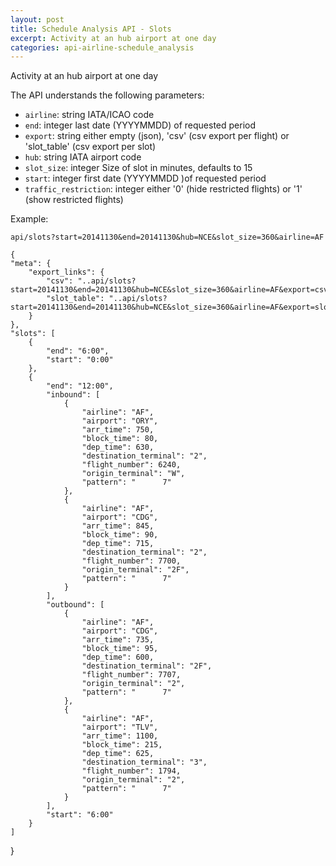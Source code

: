 ```yaml
---
layout: post
title: Schedule Analysis API - Slots
excerpt: Activity at an hub airport at one day
categories: api-airline-schedule_analysis
---
```


Activity at an hub airport at one day

The API understands the following parameters:
* `airline`: string IATA/ICAO code
* `end`: integer last date (YYYYMMDD) of requested period
* `export`: string either empty (json), 'csv' (csv export per flight) or 'slot_table' (csv export per slot)
* `hub`: string IATA airport code
* `slot_size`: integer Size of slot in minutes, defaults to 15
* `start`: integer first date (YYYYMMDD )of requested period
* `traffic_restriction`: integer either '0' (hide restricted flights) or '1' (show restricted flights)

Example:

    api/slots?start=20141130&end=20141130&hub=NCE&slot_size=360&airline=AF

    {
    "meta": {
        "export_links": {
            "csv": "..api/slots?start=20141130&end=20141130&hub=NCE&slot_size=360&airline=AF&export=csv", 
            "slot_table": "..api/slots?start=20141130&end=20141130&hub=NCE&slot_size=360&airline=AF&export=slot_table"
        }
    }, 
    "slots": [
        {
            "end": "6:00", 
            "start": "0:00"
        }, 
        {
            "end": "12:00", 
            "inbound": [
                {
                    "airline": "AF", 
                    "airport": "ORY", 
                    "arr_time": 750, 
                    "block_time": 80, 
                    "dep_time": 630, 
                    "destination_terminal": "2", 
                    "flight_number": 6240, 
                    "origin_terminal": "W", 
                    "pattern": "      7"
                }, 
                {
                    "airline": "AF", 
                    "airport": "CDG", 
                    "arr_time": 845, 
                    "block_time": 90, 
                    "dep_time": 715, 
                    "destination_terminal": "2", 
                    "flight_number": 7700, 
                    "origin_terminal": "2F", 
                    "pattern": "      7"
                }
            ], 
            "outbound": [
                {
                    "airline": "AF", 
                    "airport": "CDG", 
                    "arr_time": 735, 
                    "block_time": 95, 
                    "dep_time": 600, 
                    "destination_terminal": "2F", 
                    "flight_number": 7707, 
                    "origin_terminal": "2", 
                    "pattern": "      7"
                }, 
                {
                    "airline": "AF", 
                    "airport": "TLV", 
                    "arr_time": 1100, 
                    "block_time": 215, 
                    "dep_time": 625, 
                    "destination_terminal": "3", 
                    "flight_number": 1794, 
                    "origin_terminal": "2", 
                    "pattern": "      7"
                }
            ], 
            "start": "6:00"
        }
    ]
}
